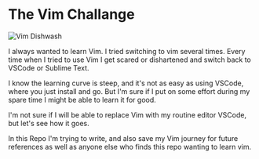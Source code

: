 # The Vim Challange

![Vim Dishwash](https://images-na.ssl-images-amazon.com/images/I/61-4eJ-pn0L.jpg)

I always wanted to learn Vim. I tried switching to vim several times. Every time when I tried to use Vim I get scared or dishartened and switch back to VSCode or Sublime Text. 

I know the learning curve is steep, and it's not as easy as using VSCode, where you just install and go. But I'm sure if I put on some effort during my spare time I might be able to learn it for good. 

I'm not sure if I will be able to replace Vim with my routine editor VSCode, but let's see how it goes.

In this Repo I'm trying to write, and also save my Vim journey for future references as well as anyone else who finds this repo wanting to learn vim.
